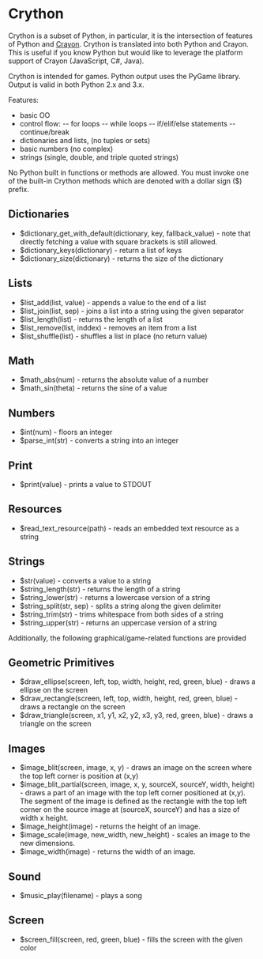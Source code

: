 # Crython
Crython is a subset of Python, in particular, it is the intersection of features of Python and [Crayon](https://github.com/blakeohare/crayon). Crython is translated into both Python and Crayon. This is useful if you know Python but would like to leverage the platform support of Crayon (JavaScript, C#, Java). 

Crython is intended for games. Python output uses the PyGame library. Output is valid in both Python 2.x and 3.x.

Features:
- basic OO
- control flow:
-- for loops
-- while loops
-- if/elif/else statements
-- continue/break
- dictionaries and lists, (no tuples or sets)
- basic numbers (no complex)
- strings (single, double, and triple quoted strings)

No Python built in functions or methods are allowed. You must invoke one of the built-in Crython methods which are denoted with a dollar sign ($) prefix.

## Dictionaries
- $dictionary_get_with_default(dictionary, key, fallback_value) - note that directly fetching a value with square brackets is still allowed.
- $dictionary_keys(dictionary) - return a list of keys
- $dictionary_size(dictionary) - returns the size of the dictionary

## Lists
- $list_add(list, value) - appends a value to the end of a list
- $list_join(list, sep) - joins a list into a string using the given separator
- $list_length(list) - returns the length of a list
- $list_remove(list, inddex) - removes an item from a list
- $list_shuffle(list) - shuffles a list in place (no return value)

## Math
- $math_abs(num) - returns the absolute value of a number
- $math_sin(theta) - returns the sine of a value

## Numbers
- $int(num) - floors an integer
- $parse_int(str) - converts a string into an integer

## Print
- $print(value) - prints a value to STDOUT

## Resources
- $read_text_resource(path) - reads an embedded text resource as a string

## Strings
- $str(value) - converts a value to a string
- $string_length(str) - returns the length of a string
- $string_lower(str) - returns a lowercase version of a string
- $string_split(str, sep) - splits a string along the given delimiter
- $string_trim(str) - trims whitespace from both sides of a string
- $string_upper(str) - returns an uppercase version of a string

Additionally, the following graphical/game-related functions are provided

## Geometric Primitives
- $draw_ellipse(screen, left, top, width, height, red, green, blue) - draws a ellipse on the screen
- $draw_rectangle(screen, left, top, width, height, red, green, blue) - draws a rectangle on the screen
- $draw_triangle(screen, x1, y1, x2, y2, x3, y3, red, green, blue) - draws a triangle on the screen

## Images
- $image_blit(screen, image, x, y) - draws an image on the screen where the top left corner is position at (x,y)
- $image_blit_partial(screen, image, x, y, sourceX, sourceY, width, height) - draws a part of an image with the top left corner positioned at (x,y). The segment of the image is defined as the rectangle with the top left corner on the source image at (sourceX, sourceY) and has a size of width x height.
- $image_height(image) - returns the height of an image.
- $image_scale(image, new_width, new_height) - scales an image to the new dimensions.
- $image_width(image) - returns the width of an image.

## Sound
- $music_play(filename) - plays a song

## Screen
- $screen_fill(screen, red, green, blue) - fills the screen with the given color

